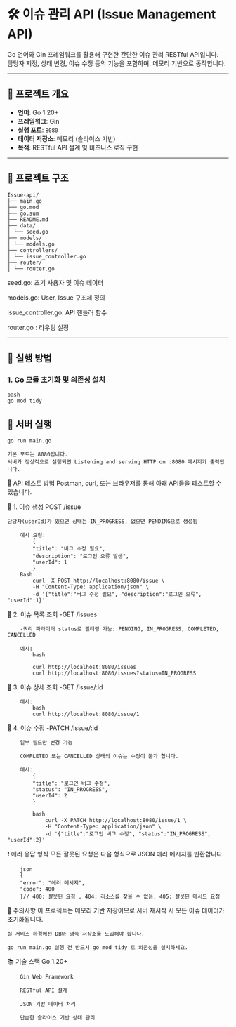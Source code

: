# 🛠️ 이슈 관리 API (Issue Management API)

Go 언어와 Gin 프레임워크를 활용해 구현한 간단한 이슈 관리 RESTful API입니다.  
담당자 지정, 상태 변경, 이슈 수정 등의 기능을 포함하며, 메모리 기반으로 동작합니다.

---

## 📌 프로젝트 개요

- **언어**: Go 1.20+
- **프레임워크**: Gin
- **실행 포트**: `8080`
- **데이터 저장소**: 메모리 (슬라이스 기반)
- **목적**: RESTful API 설계 및 비즈니스 로직 구현

---

## 🧱 프로젝트 구조

```
Issue-api/
├── main.go
├── go.mod
├── go.sum
├── README.md
├── data/
│ └── seed.go
├── models/
│ └── models.go
├── controllers/
│ └── issue_controller.go
├── router/
│ └── router.go
```

seed.go: 초기 사용자 및 이슈 데이터

models.go: User, Issue 구조체 정의

issue_controller.go: API 핸들러 함수

router.go : 라우팅 설정

---

## 🚀 실행 방법

### 1. Go 모듈 초기화 및 의존성 설치

    bash
    go mod tidy


## 🚀 서버 실행
    go run main.go

    기본 포트는 8080입니다.
    서버가 정상적으로 실행되면 Listening and serving HTTP on :8080 메시지가 출력됩니다.

🧪 API 테스트 방법
    Postman, curl, 또는 브라우저를 통해 아래 API들을 테스트할 수 있습니다.

📌 1. 이슈 생성
    POST /issue

    담당자(userId)가 있으면 상태는 IN_PROGRESS, 없으면 PENDING으로 생성됨

        예시 요청:
            {
            "title": "버그 수정 필요",
            "description": "로그인 오류 발생",
            "userId": 1
            }
        Bash
            curl -X POST http://localhost:8080/issue \
            -H "Content-Type: application/json" \
            -d '{"title":"버그 수정 필요", "description":"로그인 오류", "userId":1}'
📌 2. 이슈 목록 조회
        -GET /issues

        -쿼리 파라미터 status로 필터링 가능: PENDING, IN_PROGRESS, COMPLETED, CANCELLED

        예시:
            bash
    
            curl http://localhost:8080/issues
            curl http://localhost:8080/issues?status=IN_PROGRESS
📌 3. 이슈 상세 조회
        -GET /issue/:id

        예시:
            bash
            curl http://localhost:8080/issue/1
📌 4. 이슈 수정
        -PATCH /issue/:id

        일부 필드만 변경 가능

        COMPLETED 또는 CANCELLED 상태의 이슈는 수정이 불가 합니다.

        예시:
            {
            "title": "로그인 버그 수정",
            "status": "IN_PROGRESS",
            "userId": 2
            }

            bash
                curl -X PATCH http://localhost:8080/issue/1 \
                -H "Content-Type: application/json" \
                -d '{"title":"로그인 버그 수정", "status":"IN_PROGRESS", "userId":2}'

❗ 에러 응답 형식
        모든 잘못된 요청은 다음 형식으로 JSON 에러 메시지를 반환합니다.

        json
        {
        "error": "에러 메시지",
        "code": 400
        }// 400: 잘못된 요청 , 404: 리소스를 찾을 수 없음, 405: 잘못된 메서드 요청


🧼 주의사항
    이 프로젝트는 메모리 기반 저장이므로 서버 재시작 시 모든 이슈 데이터가 초기화됩니다.

    실 서비스 환경에선 DB와 영속 저장소를 도입해야 합니다.

    go run main.go 실행 전 반드시 go mod tidy 로 의존성을 설치하세요.



📚 기술 스택
        Go 1.20+

        Gin Web Framework

        RESTful API 설계

        JSON 기반 데이터 처리

        단순한 슬라이스 기반 상태 관리
